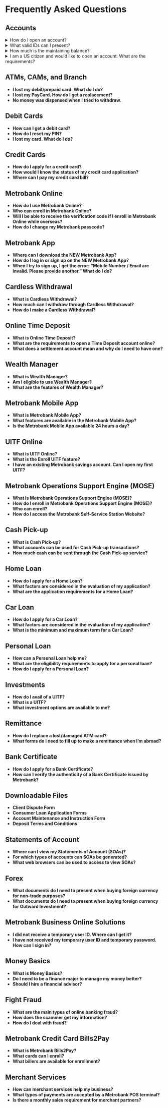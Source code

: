 # Frequently Asked Questions

## Accounts

<details>
  <summary>How do I open an account?</summary>
  - **Visit any Metrobank branch to open an account. You will be required to submit one valid, photo-bearing ID with your signature and the 
   initial deposit of the account you want to open. Check the complete list [here](https://www.metrobank.com.ph/articles/application- 
   requirements).
 
   You are required to fill up a mandatory [Customer Information Form](https://web-assets.metrobank.com.ph/1622704408-cif-individual.pdf) 
   that will go with your other account requirements.**
</details>
<details>
  <summary>What valid IDs can I present?</summary>
Examples of valid IDs include the following:
a. Philippine Identification Card (PhilID)
b. Passport (including those issued by foreign governments)
c. Driver’s License
d. Professional Regulation Commission ID
e. Postal Identity Card
f. Voter’s ID
g. GSIS e-Card
h. Social Security System card or Unified Multi-Purpose ID
i. Senior Citizen Card
j. Overseas Filipino Worker ID or e-card
k. Seaman’s Book
l. Alien Certificate of Registration or Immigrant Certificate of Registration (for foreign individuals)
m. Government Office and Government Owned and Controlled Corporations ID (e.g. BSP, SEC, Insurance Commission)
n. Persons with Disabilities (PWD) ID issued by the National Council on Disability Affairs
o. Integrated Bar of the Philippines ID
p. Photo-bearing School ID duly signed by the principal or head of school for Filipino students who are not of voting age
q. Company ID (if signature bearing) issued by Covered Person registered with or supervised/regulated by BSP, SEC or Insurance Commission
</details>
<details>
  <summary>How much is the maintaining balance?</summary>
We offer a variety of deposit products to suit your financial needs. Click this [link](https://www.metrobank.com.ph/application-requirements) to see our deposit products and their corresponding maintaining balances.
</details> 
<details>
  <summary>I am a US citizen and would like to open an account. What are the requirements?</summary>
Visit any nearest Metrobank branch, bring your passport or Alien Certificate of Registration (ACR), and the initial deposit requirement.
</details>

## ATMs, CAMs, and Branch

- **I lost my debit/prepaid card. What do I do?**
- **I lost my PayCard. How do I get a replacement?**
- **No money was dispensed when I tried to withdraw.**

## Debit Cards

- **How can I get a debit card?**
- **How do I reset my PIN?**
- **I lost my card. What do I do?**

## Credit Cards

- **How do I apply for a credit card?**
- **How would I know the status of my credit card application?**
- **Where can I pay my credit card bill?**

## Metrobank Online

- **How do I use Metrobank Online?**
- **Who can enroll in Metrobank Online?**
- **Will I be able to receive the verification code if I enroll in Metrobank Online while overseas?**
- **How do I change my Metrobank passcode?**

## Metrobank App

- **Where can I download the NEW Metrobank App?**
- **How do I log in or sign up on the NEW Metrobank App?**
- **When I try to sign up, I get the error: “Mobile Number / Email are invalid. Please provide another.” What do I do?**

## Cardless Withdrawal

- **What is Cardless Withdrawal?**
- **How much can I withdraw through Cardless Withdrawal?**
- **How do I make a Cardless Withdrawal?**

## Online Time Deposit

- **What is Online Time Deposit?**
- **What are the requirements to open a Time Deposit account online?**
- **What does a settlement account mean and why do I need to have one?**

## Wealth Manager

- **What is Wealth Manager?**
- **Am I eligible to use Wealth Manager?**
- **What are the features of Wealth Manager?**

## Metrobank Mobile App

- **What is Metrobank Mobile App?**
- **What features are available in the Metrobank Mobile App?**
- **Is the Metrobank Mobile App available 24 hours a day?**

## UITF Online

- **What is UITF Online?**
- **What is the Enroll UITF feature?**
- **I have an existing Metrobank savings account. Can I open my first UITF?**

## Metrobank Operations Support Engine (MOSE)

- **What is Metrobank Operations Support Engine (MOSE)?**
- **How do I enroll in Metrobank Operations Support Engine (MOSE)? Who can enroll?**
- **How do I access the Metrobank Self-Service Station Website?**

## Cash Pick-up

- **What is Cash Pick-up?**
- **What accounts can be used for Cash Pick-up transactions?**
- **How much cash can be sent through the Cash Pick-up service?**

## Home Loan

- **How do I apply for a Home Loan?**
- **What factors are considered in the evaluation of my application?**
- **What are the application requirements for a Home Loan?**

## Car Loan

- **How do I apply for a Car Loan?**
- **What factors are considered in the evaluation of my application?**
- **What is the minimum and maximum term for a Car Loan?**

## Personal Loan

- **How can a Personal Loan help me?**
- **What are the eligibility requirements to apply for a personal loan?**
- **How do I apply for a Personal Loan?**

## Investments

- **How do I avail of a UITF?**
- **What is a UITF?**
- **What investment options are available to me?**

## Remittance

- **How do I replace a lost/damaged ATM card?**
- **What forms do I need to fill up to make a remittance when I’m abroad?**

## Bank Certificate

- **How do I apply for a Bank Certificate?**
- **How can I verify the authenticity of a Bank Certificate issued by Metrobank?**

## Downloadable Files

- **Client Dispute Form**
- **Consumer Loan Application Forms**
- **Account Maintenance and Instruction Form**
- **Deposit Terms and Conditions**

## Statements of Account

- **Where can I view my Statements of Account (SOAs)?**
- **For which types of accounts can SOAs be generated?**
- **What web browsers can be used to access to view SOAs?**

## Forex

- **What documents do I need to present when buying foreign currency for non-trade purposes?**
- **What documents do I need to present when buying foreign currency for Outward Investment?**

## Metrobank Business Online Solutions

- **I did not receive a temporary user ID. Where can I get it?**
- **I have not received my temporary user ID and temporary password. How can I sign in?**

## Money Basics

- **What is Money Basics?**
- **Do I need to be a finance major to manage my money better?**
- **Should I hire a financial advisor?**

## Fight Fraud

- **What are the main types of online banking fraud?**
- **How does the scammer get my information?**
- **How do I deal with fraud?**

## Metrobank Credit Card Bills2Pay

- **What is Metrobank Bills2Pay?**
- **What cards can I enroll?**
- **What billers are available for enrollment?**

## Merchant Services

- **How can merchant services help my business?**
- **What types of payments are accepted by a Metrobank POS terminal?**
- **Is there a monthly sales requirement for merchant partners?**
